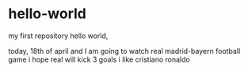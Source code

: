 # hello-world
my first repository
hello world,

today, 18th of april and I am going to watch real madrid-bayern football game
i hope real will kick 3 goals
i like cristiano ronaldo

